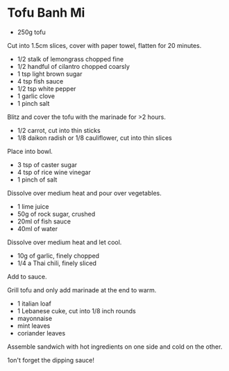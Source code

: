 # Tofu Banh Mi

- 250g tofu

Cut into 1.5cm slices, cover with paper towel, flatten for 20 minutes.

- 1/2 stalk of lemongrass chopped fine
- 1/2 handful of cilantro chopped coarsly
- 1 tsp light brown sugar
- 4 tsp fish sauce
- 1/2 tsp white pepper
- 1 garlic clove
- 1 pinch salt

Blitz and cover the tofu with the marinade for >2 hours.

- 1/2 carrot, cut into thin sticks
- 1/8 daikon radish or 1/8 cauliflower, cut into thin slices

Place into bowl.

- 3 tsp of caster sugar
- 4 tsp of rice wine vinegar
- 1 pinch of salt

Dissolve over medium heat and pour over vegetables.

- 1 lime juice
- 50g of rock sugar, crushed
- 20ml of fish sauce
- 40ml of water

Dissolve over medium heat and let cool.

- 10g of garlic, finely chopped
- 1/4 a Thai chili, finely sliced

Add to sauce.

Grill tofu and only add marinade at the end to warm.

- 1 italian loaf
- 1 Lebanese cuke, cut into 1/8 inch rounds
- mayonnaise
- mint leaves
- coriander leaves

Assemble sandwich with hot ingredients on one side and cold on the other.

1on't forget the dipping sauce!

